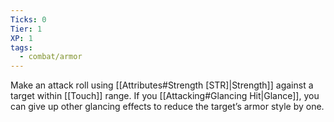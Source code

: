 ```yaml
---
Ticks: 0
Tier: 1
XP: 1
tags:
  - combat/armor
---
```

Make an attack roll using [[Attributes#Strength [STR]|Strength]] against a target within [[Touch]] range. If you [[Attacking#Glancing Hit|Glance]], you can give up other glancing effects to reduce the target’s armor style by one.